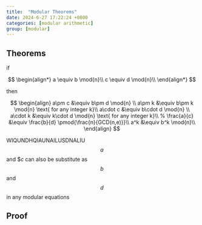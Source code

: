 ```yaml
---
title:  "Modular Theorems"
date: 2024-6-27 17:22:24 +0800
categories: [modular arithmetic]
group: [modular]
---
```


## Theorems

if 

$$
\begin{align*}
a \equiv b \mod{n}\\
c \equiv d \mod{n}\\
\end{align*}
$$

then

$$
\begin{align}
a\pm c &\equiv b\pm d \mod{n} \\
a\pm k &\equiv b\pm k \mod{n} \text{ for any integer k}\\
a\cdot c &\equiv b\cdot d \mod{n} \\
a\cdot k &\equiv k\cdot d \mod{n} \text{ for any integer k}\\
% \frac{a}{c} &\equiv \frac{b}{d} \pmod{\frac{n}{GCD(n,e)}}\\
a^k &\equiv b^k \mod{n}\\
\end{align}
$$

WIQUNDHQIAUNAILUSDNALIU $$a$$ and $$c$ can also be substitute as $$b$$ and $$d$$ in any modular equations

## Proof